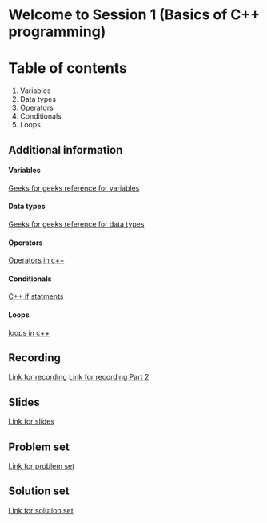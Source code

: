 # Welcome to Session 1 (Basics of C++ programming)

# Table of contents

 1. Variables
 2. Data types
 3. Operators
 4. Conditionals
 5. Loops


## Additional information

#### Variables
[Geeks for geeks reference for variables](https://www.geeksforgeeks.org/variables-in-c/)
#### Data types
[Geeks for geeks reference for data types](https://www.geeksforgeeks.org/c-data-types/)
#### Operators
[Operators in c++](https://www.tutorialspoint.com/cplusplus/cpp_operators.htm)
#### Conditionals
[C++ if statments](https://www.w3schools.com/cpp/cpp_conditions.asp)
#### Loops
[loops in c++](https://www.dotnettricks.com/learn/cpp/loop-statements-for-do-while-examples)

## Recording
[Link for recording](https://drive.google.com/file/d/1QR6qgui_Xpv535AV0V4jjkJeDpYDsHRF/view?usp=sharing)
[Link for recording Part 2](https://drive.google.com/file/d/1MMiiVvAFMEOWpDniZl8g9KTf0zCLLoLY/view?usp=sharing)
## Slides
[Link for slides](https://docs.google.com/presentation/d/1viqAUg0yzKX6Gks-Nli_N8aXRPIQq22CStXhSvOkSx0/edit?usp=sharing)
## Problem set
[Link for problem set](https://docs.google.com/document/d/1m0bhe-PNuHzkqeuuhmSTIgKVVtBaB6SgoQdHJ-ZQtyI/edit?usp=sharing)
## Solution set
[Link for solution set](https://docs.google.com/document/d/1iSPUuBdX0Kdv4ba8SYaqqaWwiFGDJSg0O7qEb_7en2o/edit?usp=sharing)
